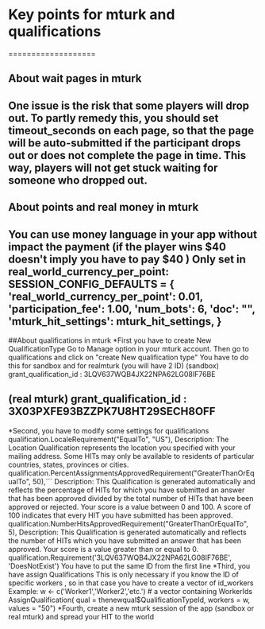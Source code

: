 # Key points for mturk and qualifications
===================
## About wait pages in mturk
One issue is the risk that some players will drop out.
To partly remedy this, you should set timeout_seconds on each page, so that the page will be auto-submitted if the participant drops out or does not complete the page in time.
This way, players will not get stuck waiting for someone who dropped out.
--------------------------------
## About points and real money in mturk
You can use money language in your app without impact the payment (if the player wins $40 doesn't imply you have to pay $40 )
Only set in real_world_currency_per_point: 
	SESSION_CONFIG_DEFAULTS = {
    'real_world_currency_per_point': 0.01,
    'participation_fee': 1.00,
    'num_bots': 6,
    'doc': "",
    'mturk_hit_settings': mturk_hit_settings,
	} 
----------------------------
##About qualifications in mturk
*First you have to create New QualificationType
Go to Manage option in your mturk account. Then go to qualifications and click on "create New qualification type"
You have to do this for sandbox and for realmturk (you will have 2 ID)
(sandbox)
    grant_qualification_id : 3LQV637WQB4JX22NPA62LG08IF76BE

(real mturk)
    grant_qualification_id : 3X03PXFE93BZZPK7U8HT29SECH8OFF
--------------------------------
*Second, you have to modify some settings for qualifications
     qualification.LocaleRequirement("EqualTo", "US"),
Description:	The Location Qualification represents the location you specified with your mailing address. 
Some HITs may only be available to residents of particular countries, states, provinces or cities.
		qualification.PercentAssignmentsApprovedRequirement("GreaterThanOrEqualTo", 50),```
Description:	This Qualification is generated automatically and reflects the percentage of HITs for which 
you have submitted an answer that has been approved divided by the total number of HITs that have been approved or rejected. 
Your score is a value between 0 and 100. A score of 100 indicates that every HIT you have submitted has been approved.
		qualification.NumberHitsApprovedRequirement("GreaterThanOrEqualTo", 5),
Description:	This Qualification is generated automatically and reflects the number of HITs which you have submitted an answer that has been approved.
Your score is a value greater than or equal to 0.
		 qualification.Requirement('3LQV637WQB4JX22NPA62LG08IF76BE', 'DoesNotExist')
You have to put the same ID from the first line
*Third, you have assign Qualifications 
This is only necessary if you know the ID of specific workers , so in that case you have to create a vector of id_workers 
Example:
		 w <- c('Worker1','Worker2','etc.') # a vector containing WorkerIds
			AssignQualification(
			qual = thenewqual$QualificationTypeId,
			workers = w,
			values = "50")
*Fourth, create a new mturk session of the app (sandbox or real mturk) and spread your HIT to the world

